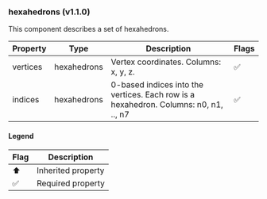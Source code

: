 ### hexahedrons (v1.1.0)
This component describes a set of hexahedrons.

| Property | Type | Description | Flags |
|---|---|---|---|
| vertices | hexahedrons | Vertex coordinates. Columns: x, y, z. | ✅ |
| indices | hexahedrons | 0-based indices into the vertices. Each row is a hexahedron. Columns: n0, n1, .., n7 | ✅ |


#### Legend

| Flag | Description |
| --- | --- |
| ⬆️ | Inherited property |
| ✅ | Required property |

